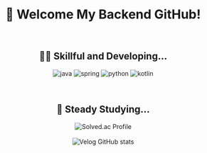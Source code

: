 <!--
<img src="https://capsule-render.vercel.app/api?type=waving&color=0:a4c8eb,10:53a0ec,30:0080ff,75:1466b8,100:1d5286&height=120&section=header&text=&fontSize=0" width="100%"/>

<p align="center">
  <img src="https://readme-typing-svg.demolab.com/?lines=Welcome+To+My+Sea!;My+Name+is+Jun!;Scientia+Potentia+Est!&font=Fira%20Code&center=true&width=380&height=50&duration=4000&pause=1000" alt="Example Usage - README Typing SVG">
</p>
## 💬 Introduction

두 번의 부트캠프를 통해 프론트엔드를 이해하는 신입 백엔드 개발자입니다.

대용량 트래픽 제어 프로젝트에서 테스트 및 아키텍처 개선을 통한 성능 향상을 이끌어냈습니다.

새로운 스킬을 이론 학습에만 그치지 않고 직접 코드로 활용하고 참여한 프로젝트에 적용합니다.

현재의 성과에 안주하지 않고 계속 성장하여 팀의 성공에 기여하는 개발자가 되도록 노력합니다.

---

## 📕 Education

### 항해99 백엔드 부트캠프 (2024.2 ~ 2024.5)
- 자바 기반 백엔드 스킬 학습 및 팀 프로젝트 참여, 배포 운영
### 코드스테이츠 프론트엔드 부트캠프 (2023.4 ~ 2023.10)
- 자바스크립트 기반 프론트엔드 스킬 학습 및 팀 프로젝트 참여, 배포 운영

---

## 📝 Record
-->
<div align="center">

# 👋 Welcome My Backend GitHub!

</div>
<br />

<div align="center">
  
## 👨‍💻 Skillful and Developing...

</div>

<div align="center">
    
![java](https://img.shields.io/badge/Java-ED8B00?style=for-the-badge&logo=openjdk&logoColor=white)
![spring](https://img.shields.io/badge/Spring-6DB33F?style=for-the-badge&logo=Spring&logoColor=white)
![python](https://img.shields.io/badge/python-3670A0?style=for-the-badge&logo=python&logoColor=ffdd54)
![kotlin](https://img.shields.io/badge/Kotlin-7F52FF?style=for-the-badge&logo=Kotlin&logoColor=white)

</div>

<br />

<div align="center">

## 📝 Steady Studying...

</div>

<div align="center">
  <img src="http://mazassumnida.wtf/api/v2/generate_badge?boj=kdj4610" alt="Solved.ac Profile" />
</div>
<br />
<div align="center">
  <img src="https://velog-github-badge.vercel.app/badge/kim00ngjun_0112" alt="Velog GitHub stats" />
</div>

<!--
<img src="https://img.shields.io/badge/Java-ED8B00?style=for-the-badge&logo=java&logoColor=white"/> <img src="https://img.shields.io/badge/-Spring-6DB33F?style=for-the-badge&logo=Spring&logoColor=white"/> <img src="https://img.shields.io/badge/Spring_Boot-F2F4F9?style=for-the-badge&logo=spring-boot" /> <img alt="mysql" src="https://img.shields.io/badge/MySQL-005C84?style=for-the-badge&logo=mysql&logoColor=white"> 

<img src="https://img.shields.io/badge/-HTML-E34F26?style=for-the-badge&logo=HTML&logoColor=white"/> <img src="https://img.shields.io/badge/-CSS-1572B6?style=for-the-badge&logo=CSS&logoColor=white"/> <img src="https://img.shields.io/badge/-JavaScript-F7DF1E?style=for-the-badge&logo=Javascript&logoColor=white"/> <img src="https://img.shields.io/badge/-TypeScript-3178C6?style=for-the-badge&logo=TypeScript&logoColor=white"/>

<img src="https://img.shields.io/badge/-React-61DAFB?style=for-the-badge&logo=React&logoColor=white"/> <img src="https://img.shields.io/badge/-Redux-764ABC?style=for-the-badge&logo=Redux&logoColor=white"/> <img src="https://img.shields.io/badge/styled--components-DB7093?style=for-the-badge&logo=styled-components&logoColor=white" /> 
-->

<!--
---

## 📈 Statistics

<br />

<p align="center">
  <img src="https://github-readme-stats.vercel.app/api/top-langs/?username=kimD0ngjun&exclude_repo=kimD0ngjun.github.io&layout=compact&theme=dark" height="170px" />&nbsp;&nbsp;
  <img src="https://github-readme-stats.vercel.app/api?username=kimD0ngjun&show_icons=true&theme=radical" height="170px" />
</p>

<br />
<br />

-->

<!--
**kimD0ngjun/kimD0ngjun** is a ✨ _special_ ✨ repository because its `README.md` (this file) appears on your GitHub profile.

Here are some ideas to get you started:

- 🔭 I’m currently working on ...
- 🌱 I’m currently learning ...
- 👯 I’m looking to collaborate on ...
- 🤔 I’m looking for help with ...
- 💬 Ask me about ...
- 📫 How to reach me: ...
- 😄 Pronouns: ...
- ⚡ Fun fact: ...
-->
